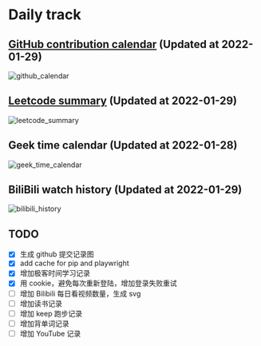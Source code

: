 # Daily track

## [GitHub contribution calendar](https://github.com/j178) (Updated at 2022-01-29)
![github_calendar](https://s2.loli.net/2022/01/29/5bE4msfkNohR3YX.png)

## [Leetcode summary](https://leetcode-cn.com/u/j178) (Updated at 2022-01-29)
![leetcode_summary](https://s2.loli.net/2022/01/29/ASf5yEOVzsdbMZv.png)

## Geek time calendar (Updated at 2022-01-28)
![geek_time_calendar](https://s2.loli.net/2022/01/28/Nrxoa9YnCFsRKOE.png)

## BiliBili watch history (Updated at 2022-01-29)
![bilibili_history]()


## TODO
- [x] 生成 github 提交记录图
- [x] add cache for pip and playwright
- [x] 增加极客时间学习记录
- [x] 用 cookie，避免每次重新登陆，增加登录失败重试
- [ ] 增加 Bilibili 每日看视频数量，生成 svg
- [ ] 增加读书记录
- [ ] 增加 keep 跑步记录
- [ ] 增加背单词记录
- [ ] 增加 YouTube 记录

